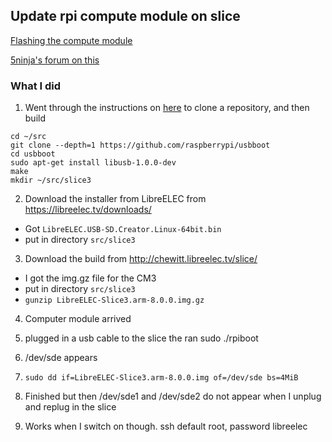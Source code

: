 ## Update rpi compute module on slice

[Flashing the compute module](https://www.raspberrypi.org/documentation/hardware/computemodule/cm-emmc-flashing.md)

[5ninja's forum on this](http://forums.fiveninjas.com/t/raspberry-pi-compute-module-3-has-been-released/1412)


### What I did

1) Went through the instructions on [here](https://www.raspberrypi.org/documentation/hardware/computemodule/cm-emmc-flashing.md) to clone a repository, and then build 
```
cd ~/src
git clone --depth=1 https://github.com/raspberrypi/usbboot
cd usbboot
sudo apt-get install libusb-1.0.0-dev
make
mkdir ~/src/slice3
```

2) Download the installer from LibreELEC from https://libreelec.tv/downloads/
* Got `LibreELEC.USB-SD.Creator.Linux-64bit.bin`
* put in directory `src/slice3`

3) Download the build from http://chewitt.libreelec.tv/slice/

*  I got the img.gz file for the CM3
*  put in directory `src/slice3`
*  `gunzip LibreELEC-Slice3.arm-8.0.0.img.gz`

4) Computer module arrived

5) plugged in a usb cable to the slice the ran sudo ./rpiboot 

6)  /dev/sde appears

7)  `sudo dd if=LibreELEC-Slice3.arm-8.0.0.img of=/dev/sde bs=4MiB`

8) Finished but then /dev/sde1 and /dev/sde2 do not appear when I unplug and replug in the slice

9) Works when I switch on though.  ssh default root, password libreelec
